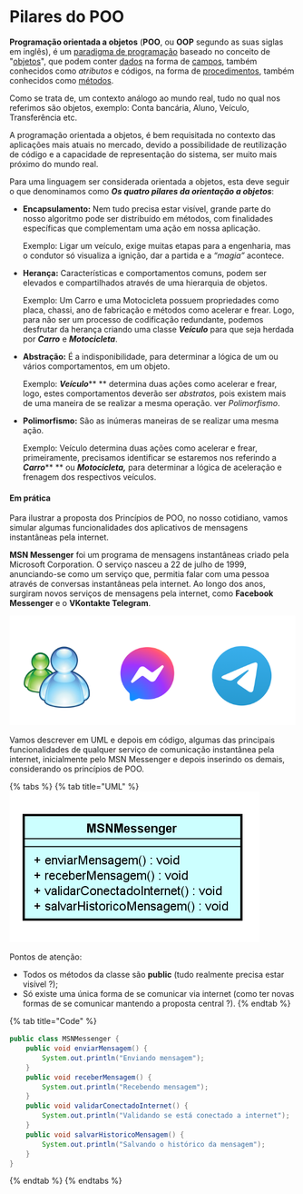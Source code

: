 # Pilares do POO

**Programação orientada a objetos** (**POO**, ou **OOP** segundo as suas siglas em inglês), é um [paradigma de programação](https://pt.wikipedia.org/wiki/Paradigma\_de\_programa%C3%A7%C3%A3o) baseado no conceito de "[objetos](https://pt.wikipedia.org/wiki/Objeto\_\(ci%C3%AAncia\_da\_computa%C3%A7%C3%A3o\))", que podem conter [dados](https://pt.wikipedia.org/wiki/Dados) na forma de [campos](https://pt.wikipedia.org/wiki/Campo\_\(ci%C3%AAncia\_da\_computa%C3%A7%C3%A3o\)), também conhecidos como _atributos_ e códigos, na forma de [procedimentos](https://pt.wikipedia.org/wiki/Procedimento), também conhecidos como [métodos](https://pt.wikipedia.org/wiki/M%C3%A9todo\_\(programa%C3%A7%C3%A3o\)).

Como se trata de, um contexto análogo ao mundo real, tudo no qual nos referimos são objetos, exemplo: Conta bancária, Aluno, Veículo, Transferência etc.

A programação orientada a objetos, é bem requisitada no contexto das aplicações mais atuais no mercado, devido a possibilidade de reutilização de código e a capacidade de representação do sistema, ser muito mais próximo do mundo real.

Para uma linguagem ser considerada orientada a objetos, esta deve seguir o que denominamos como _**Os quatro pilares da orientação a objetos**_:

*   **Encapsulamento:** Nem tudo precisa estar visível, grande parte do nosso algoritmo pode ser distribuído em métodos, com finalidades específicas que complementam uma ação em nossa aplicação.

    Exemplo: Ligar um veículo, exige muitas etapas para a engenharia, mas o condutor só visualiza  a ignição, dar a partida e a _“magia”_ acontece.
*   **Herança:** Características e comportamentos comuns, podem ser elevados e compartilhados através de uma hierarquia de objetos.

    Exemplo: Um Carro e uma Motocicleta possuem propriedades como placa, chassi, ano de fabricação e métodos como acelerar e frear. Logo, para não ser um processo de codificação redundante, podemos desfrutar da herança criando uma classe _**Veículo**_ para que seja herdada por _**Carro**_ e _**Motocicleta**_.
*   **Abstração:** É a indisponibilidade, para determinar a lógica de um ou vários comportamentos, em um objeto.

    Exemplo: _**Veículo**_** ** determina duas ações como acelerar e frear, logo, estes comportamentos deverão ser _abstratos,_ pois existem mais de uma maneira de se realizar a mesma operação.   ver _Polimorfismo_.
*   **Polimorfismo:** São as inúmeras maneiras de se realizar uma mesma ação.

    Exemplo: Veículo determina duas ações como acelerar e frear, primeiramente, precisamos identificar se estaremos nos referindo a _**Carro**_** ** ou _**Motocicleta,**_ para determinar a lógica de aceleração e frenagem dos respectivos veículos.&#x20;

#### Em prática

Para ilustrar a proposta dos Princípios de POO, no nosso cotidiano, vamos simular algumas funcionalidades dos aplicativos de mensagens instantâneas pela internet.

**MSN Messenger** foi um programa de mensagens instantâneas criado pela Microsoft Corporation. O serviço nasceu a 22 de julho de 1999, anunciando-se como um serviço que, permitia falar com uma pessoa através de conversas instantâneas pela internet. Ao longo dos anos, surgiram novos serviços de mensagens pela internet, como **Facebook Messenger** e o **VKontakte Telegram**.

![](<../../.gitbook/assets/image (8) (1) (1).png>)

Vamos descrever em UML e depois em código, algumas das principais funcionalidades de qualquer serviço de comunicação instantânea pela internet, inicialmente pelo MSN Messenger e depois inserindo os demais, considerando os princípios de POO.

{% tabs %}
{% tab title="UML" %}
![](<../../.gitbook/assets/image (14).png>)

Pontos de atenção:

* Todos os métodos da classe são **public** (tudo realmente precisa estar visível ?);
* Só existe uma única forma de se comunicar via internet (como ter novas formas de se comunicar mantendo a proposta central ?).
{% endtab %}

{% tab title="Code" %}
```java
public class MSNMessenger {
	public void enviarMensagem() {
		System.out.println("Enviando mensagem");
	}
	public void receberMensagem() {
		System.out.println("Recebendo mensagem");
	}
	public void validarConectadoInternet() {
		System.out.println("Validando se está conectado a internet");
	}
	public void salvarHistoricoMensagem() {
		System.out.println("Salvando o histórico da mensagem");
	}
}
```
{% endtab %}
{% endtabs %}
